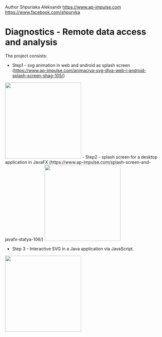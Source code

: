 Author Shpuriaka Aleksandr  https://www.ap-impulse.com
https://www.facebook.com/shpuryka
# Diagnostics - Remote data access and analysis
The project consists:
  - Step1 - svg animation in web and android as splash screen (https://www.ap-impulse.com/animaciya-svg-dlya-web-i-android-splash-screen-shag-105/)

<img src="https://www.ap-impulse.com/wp-content/uploads/2021/11/android_switch_string.svg" width="250">
  - Step2 - splash screen for a desktop application in JavaFX (https://www.ap-impulse.com/splash-screen-and-javafx-statya-106/)
<img src="https://www.ap-impulse.com/wp-content/uploads/2021/12/splash.jpg" width="250">

  - Step 3 - Interactive SVG in a Java application via JavaScript.
<img src="https://www.ap-impulse.com/wp-content/uploads/2022/01/ApplicationJavaFX.gif" width="250">
